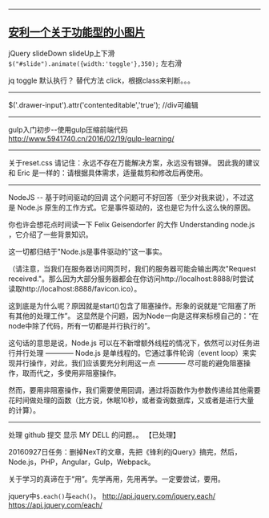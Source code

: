----------------------------------------------------------------------
[安利一个关于功能型的小图片](http://www.iconfont.cn/collections/show/649)
----------------------------------------------------------------------

jQuery slideDown slideUp上下滑
`$("#slide").animate({width:'toggle'},350);`
左右滑

jq toggle 默认执行？ 替代方法
click，根据class来判断。。。

---------------------------------------------------------

$('.drawer-input').attr('contenteditable','true');   //div可编辑

-------------------------------------------------------

gulp入门初步--使用gulp压缩前端代码
http://www.5941740.cn/2016/02/19/gulp-learning/

---------------------------------------------

关于reset.css
请记住：永远不存在万能解决方案，永远没有银弹。
因此我的建议和 Eric 是一样的：请根据具体需求，适量裁剪和修改后再使用。

----------------------------------------------------------

NodeJS -- 基于时间驱动的回调
这个问题可不好回答（至少对我来说），不过这是 Node.js 原生的工作方式。它是事件驱动的，这也是它为什么这么快的原因。

你也许会想花点时间读一下 Felix Geisendorfer 的大作 Understanding node.js ，它介绍了一些背景知识。

这一切都归结于"Node.js是事件驱动的"这一事实。

（请注意，当我们在服务器访问网页时，我们的服务器可能会输出两次"Request received."。那么因为大部分服务器都会在你访问http://localhost:8888/时尝试读取http://localhost:8888/favicon.ico）。


这到底是为什么呢？原因就是start()包含了阻塞操作。形象的说就是“它阻塞了所有其他的处理工作”。
这显然是个问题，因为Node一向是这样来标榜自己的：“在node中除了代码，所有一切都是并行执行的”。

这句话的意思是说，Node.js 可以在不新增额外线程的情况下，依然可以对任务进行并行处理 ———— Node.js 是单线程的。它通过事件轮询（event loop）来实现并行操作，对此，我们应该要充分利用这一点 ———— 尽可能的避免阻塞操作，取而代之，多使用非阻塞操作。

然而，要用非阻塞操作，我们需要使用回调，通过将函数作为参数传递给其他需要花时间做处理的函数（比方说，休眠10秒，或者查询数据库，又或者是进行大量的计算）。



------------


处理 github 提交 显示 MY DELL 的问题。。  【已处理】

20160927日任务：删掉NexT的文章，先把《锋利的jQuery》搞完，然后，
Node.js，PHP，Angular，Gulp，Webpack。

关于学习的真谛在于“用”。先学再用，先用再学。一定要尝试，要用。

jquery中`$.each()`与`each()`。
http://api.jquery.com/jquery.each/
https://api.jquery.com/each/
